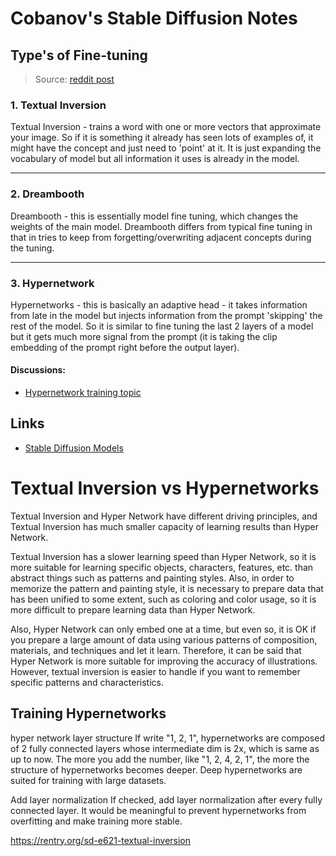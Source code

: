 # Cobanov's Stable Diffusion Notes

## Type's of Fine-tuning

> Source: [reddit post](https://www.reddit.com/r/StableDiffusion/comments/y1eec5/automatic1111_just_added_support_for_hypernetwork/)



### 1. Textual Inversion

Textual Inversion - trains a word with one or more vectors that approximate your image. So if it is something it already has seen lots of examples of, it might have the concept and just need to 'point' at it. It is just expanding the vocabulary of model but all information it uses is already in the model.

---

### 2. Dreambooth

Dreambooth - this is essentially model fine tuning, which changes the weights of the main model. Dreambooth differs from typical fine tuning in that in tries to keep from forgetting/overwriting adjacent concepts during the tuning.

---

### 3. Hypernetwork

Hypernetworks - this is basically an adaptive head - it takes information from late in the model but injects information from the prompt 'skipping' the rest of the model. So it is similar to fine tuning the last 2 layers of a model but it gets much more signal from the prompt (it is taking the clip embedding of the prompt right before the output layer).

#### Discussions:

- [Hypernetwork training topic ](https://github.com/AUTOMATIC1111/stable-diffusion-webui/discussions/2284)

## Links

- [Stable Diffusion Models](https://rentry.org/sdmodels)

# Textual Inversion vs Hypernetworks
Textual Inversion and Hyper Network have different driving principles, and Textual Inversion has much smaller capacity of learning results than Hyper Network.

Textual Inversion has a slower learning speed than Hyper Network, so it is more suitable for learning specific objects, characters, features, etc. than abstract things such as patterns and painting styles. Also, in order to memorize the pattern and painting style, it is necessary to prepare data that has been unified to some extent, such as coloring and color usage, so it is more difficult to prepare learning data than Hyper Network.

Also, Hyper Network can only embed one at a time, but even so, it is OK if you prepare a large amount of data using various patterns of composition, materials, and techniques and let it learn. Therefore, it can be said that Hyper Network is more suitable for improving the accuracy of illustrations. However, textual inversion is easier to handle if you want to remember specific patterns and characteristics.

## Training Hypernetworks
hyper network layer structure
If write "1, 2, 1", hypernetworks are composed of 2 fully connected layers whose intermediate dim is 2x, which is same as up to now.
The more you add the number, like "1, 2, 4, 2, 1", the more the structure of hypernetworks becomes deeper. Deep hypernetworks are suited for training with large datasets.

Add layer normalization
If checked, add layer normalization after every fully connected layer. It would be meaningful to prevent hypernetworks from overfitting and make training more stable.

https://rentry.org/sd-e621-textual-inversion